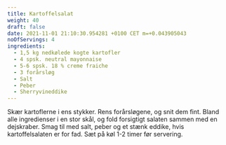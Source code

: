 ```yaml
---
title: Kartoffelsalat
weight: 40
draft: false
date: 2021-11-01 21:10:30.954281 +0100 CET m=+0.043905043
noOfServings: 4
ingredients:
  - 1,5 kg nedkølede kogte kartofler
  - 4 spsk. neutral mayonnaise
  - 5-6 spsk. 18 % creme fraiche
  - 3 forårsløg
  - Salt
  - Peber
  - Sherryvineddike
---
```




Skær kartoflerne i ens stykker. Rens forårsløgene, og snit dem fint.
Bland alle ingredienser i en stor skål, og fold forsigtigt salaten
sammen med en dejskraber. Smag til med salt, peber og et stænk eddike,
hvis kartoffelsalaten er for fad. Sæt på køl 1-2 timer før servering.







